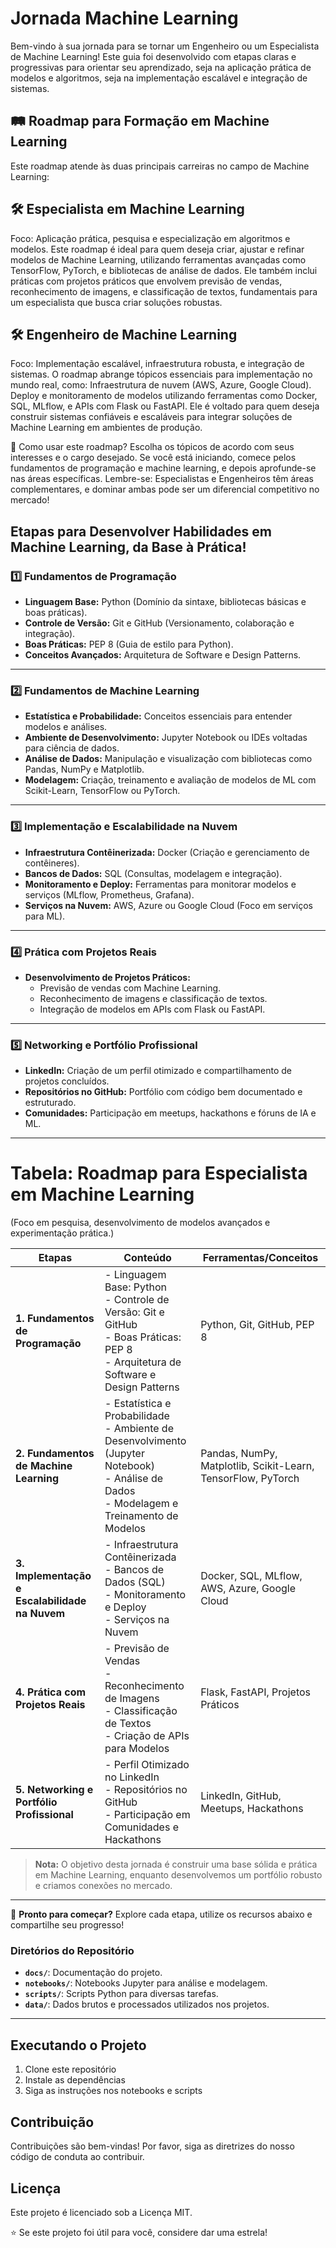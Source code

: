 # Jornada Machine Learning  
Bem-vindo à sua jornada para se tornar um Engenheiro ou um Especialista de Machine Learning! Este guia foi desenvolvido com etapas claras e progressivas para orientar seu aprendizado, seja na aplicação prática de modelos e algoritmos, seja na implementação escalável e integração de sistemas.

## 🛤️ Roadmap para Formação em Machine Learning

Este roadmap atende às duas principais carreiras no campo de Machine Learning:

## 🛠️ Especialista em Machine Learning
Foco: Aplicação prática, pesquisa e especialização em algoritmos e modelos.
Este roadmap é ideal para quem deseja criar, ajustar e refinar modelos de Machine Learning, utilizando ferramentas avançadas como TensorFlow, PyTorch, e bibliotecas de análise de dados.
Ele também inclui práticas com projetos práticos que envolvem previsão de vendas, reconhecimento de imagens, e classificação de textos, fundamentais para um especialista que busca criar soluções robustas.

## 🛠️ Engenheiro de Machine Learning
Foco: Implementação escalável, infraestrutura robusta, e integração de sistemas.
O roadmap abrange tópicos essenciais para implementação no mundo real, como:
Infraestrutura de nuvem (AWS, Azure, Google Cloud).
Deploy e monitoramento de modelos utilizando ferramentas como Docker, SQL, MLflow, e APIs com Flask ou FastAPI.
Ele é voltado para quem deseja construir sistemas confiáveis e escaláveis para integrar soluções de Machine Learning em ambientes de produção.

📌 Como usar este roadmap?
Escolha os tópicos de acordo com seus interesses e o cargo desejado.
Se você está iniciando, comece pelos fundamentos de programação e machine learning, e depois aprofunde-se nas áreas específicas.
Lembre-se: Especialistas e Engenheiros têm áreas complementares, e dominar ambas pode ser um diferencial competitivo no mercado!


## Etapas para Desenvolver Habilidades em Machine Learning, da Base à Prática!

### **1️⃣ Fundamentos de Programação**
- **Linguagem Base:** Python (Domínio da sintaxe, bibliotecas básicas e boas práticas).
- **Controle de Versão:** Git e GitHub (Versionamento, colaboração e integração).
- **Boas Práticas:** PEP 8 (Guia de estilo para Python).
- **Conceitos Avançados:** Arquitetura de Software e Design Patterns.

---

### **2️⃣ Fundamentos de Machine Learning**
- **Estatística e Probabilidade:** Conceitos essenciais para entender modelos e análises.
- **Ambiente de Desenvolvimento:** Jupyter Notebook ou IDEs voltadas para ciência de dados.
- **Análise de Dados:** Manipulação e visualização com bibliotecas como Pandas, NumPy e Matplotlib.
- **Modelagem:** Criação, treinamento e avaliação de modelos de ML com Scikit-Learn, TensorFlow ou PyTorch.

---

### **3️⃣ Implementação e Escalabilidade na Nuvem**
- **Infraestrutura Contêinerizada:** Docker (Criação e gerenciamento de contêineres).
- **Bancos de Dados:** SQL (Consultas, modelagem e integração).
- **Monitoramento e Deploy:** Ferramentas para monitorar modelos e serviços (MLflow, Prometheus, Grafana).
- **Serviços na Nuvem:** AWS, Azure ou Google Cloud (Foco em serviços para ML).

---

### **4️⃣ Prática com Projetos Reais**
- **Desenvolvimento de Projetos Práticos:**
  - Previsão de vendas com Machine Learning.
  - Reconhecimento de imagens e classificação de textos.
  - Integração de modelos em APIs com Flask ou FastAPI.

---

### **5️⃣ Networking e Portfólio Profissional**
- **LinkedIn:** Criação de um perfil otimizado e compartilhamento de projetos concluídos.
- **Repositórios no GitHub:** Portfólio com código bem documentado e estruturado.
- **Comunidades:** Participação em meetups, hackathons e fóruns de IA e ML.

---

# Tabela: Roadmap para Especialista em Machine Learning
(Foco em pesquisa, desenvolvimento de modelos avançados e experimentação prática.)

| **Etapas**                  | **Conteúdo**                                                                                 | **Ferramentas/Conceitos**                                                                 |
|-----------------------------|---------------------------------------------------------------------------------------------|------------------------------------------------------------------------------------------|
| **1. Fundamentos de Programação** | - Linguagem Base: Python<br> - Controle de Versão: Git e GitHub<br> - Boas Práticas: PEP 8<br> - Arquitetura de Software e Design Patterns | Python, Git, GitHub, PEP 8                                                              |
| **2. Fundamentos de Machine Learning** | - Estatística e Probabilidade<br> - Ambiente de Desenvolvimento (Jupyter Notebook)<br> - Análise de Dados<br> - Modelagem e Treinamento de Modelos | Pandas, NumPy, Matplotlib, Scikit-Learn, TensorFlow, PyTorch                            |
| **3. Implementação e Escalabilidade na Nuvem** | - Infraestrutura Contêinerizada<br> - Bancos de Dados (SQL)<br> - Monitoramento e Deploy<br> - Serviços na Nuvem | Docker, SQL, MLflow, AWS, Azure, Google Cloud                                           |
| **4. Prática com Projetos Reais**   | - Previsão de Vendas<br> - Reconhecimento de Imagens<br> - Classificação de Textos<br> - Criação de APIs para Modelos | Flask, FastAPI, Projetos Práticos                                                       |
| **5. Networking e Portfólio Profissional** | - Perfil Otimizado no LinkedIn<br> - Repositórios no GitHub<br> - Participação em Comunidades e Hackathons | LinkedIn, GitHub, Meetups, Hackathons                                                   |

> **Nota:** O objetivo desta jornada é construir uma base sólida e prática em Machine Learning, enquanto desenvolvemos um portfólio robusto e criamos conexões no mercado.

---

🚀 **Pronto para começar?** Explore cada etapa, utilize os recursos abaixo e compartilhe seu progresso!

### Diretórios do Repositório
- **`docs/`**: Documentação do projeto.  
- **`notebooks/`**: Notebooks Jupyter para análise e modelagem.  
- **`scripts/`**: Scripts Python para diversas tarefas.  
- **`data/`**: Dados brutos e processados utilizados nos projetos.

---

## Executando o Projeto
1. Clone este repositório
2. Instale as dependências
3. Siga as instruções nos notebooks e scripts

## Contribuição
Contribuições são bem-vindas! Por favor, siga as diretrizes do nosso código de conduta ao contribuir.

## Licença
Este projeto é licenciado sob a Licença MIT.

⭐ Se este projeto foi útil para você, considere dar uma estrela!
